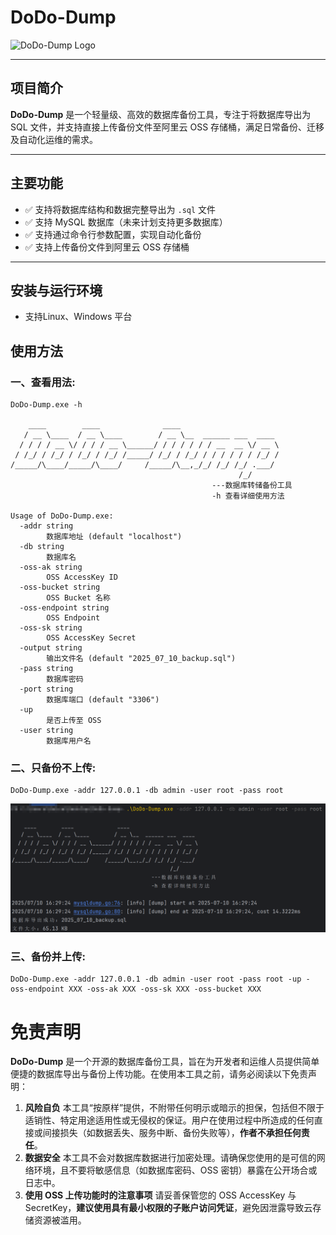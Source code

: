 # DoDo-Dump

<img src="https://github.githubassets.com/images/modules/logos_page/GitHub-Mark.png" alt="DoDo-Dump Logo" width="120" />

---

## 项目简介

**DoDo-Dump** 是一个轻量级、高效的数据库备份工具，专注于将数据库导出为 SQL 文件，并支持直接上传备份文件至阿里云 OSS 存储桶，满足日常备份、迁移及自动化运维的需求。

---

## 主要功能

- ✅ 支持将数据库结构和数据完整导出为 `.sql` 文件  
- ✅ 支持 MySQL 数据库（未来计划支持更多数据库）  
- ✅ 支持通过命令行参数配置，实现自动化备份  
- ✅ 支持上传备份文件到阿里云 OSS 存储桶  

---

## 安装与运行环境

- 支持Linux、Windows 平台



## 使用方法

### 一、查看用法:

```
DoDo-Dump.exe -h

    ____        ____              ____
   / __ \____  / __ \____        / __ \__  ______ ___  ____
  / / / / __ \/ / / / __ \______/ / / / / / / __  __ \/ __ \
 / /_/ / /_/ / /_/ / /_/ /_____/ /_/ / /_/ / / / / / / /_/ /
/_____/\____/_____/\____/     /_____/\__,_/_/ /_/ /_/ .___/
                                                   /_/
                                             ---数据库转储备份工具
                                             -h 查看详细使用方法

Usage of DoDo-Dump.exe:
  -addr string
        数据库地址 (default "localhost")
  -db string
        数据库名
  -oss-ak string
        OSS AccessKey ID
  -oss-bucket string
        OSS Bucket 名称
  -oss-endpoint string
        OSS Endpoint
  -oss-sk string
        OSS AccessKey Secret
  -output string
        输出文件名 (default "2025_07_10_backup.sql")
  -pass string
        数据库密码
  -port string
        数据库端口 (default "3306")
  -up
        是否上传至 OSS
  -user string
        数据库用户名
```

### 二、只备份不上传:

```
DoDo-Dump.exe -addr 127.0.0.1 -db admin -user root -pass root
```

<img src="./img/local-dump.png" alt="local-dump" style="zoom:50%;" />



### 三、备份并上传:

```
DoDo-Dump.exe -addr 127.0.0.1 -db admin -user root -pass root -up -oss-endpoint XXX -oss-ak XXX -oss-sk XXX -oss-bucket XXX
```



# 免责声明

**DoDo-Dump** 是一个开源的数据库备份工具，旨在为开发者和运维人员提供简单便捷的数据库导出与备份上传功能。在使用本工具之前，请务必阅读以下免责声明：

1. **风险自负**
    本工具“按原样”提供，不附带任何明示或暗示的担保，包括但不限于适销性、特定用途适用性或无侵权的保证。用户在使用过程中所造成的任何直接或间接损失（如数据丢失、服务中断、备份失败等），**作者不承担任何责任**。
2. **数据安全**
    本工具不会对数据库数据进行加密处理。请确保您使用的是可信的网络环境，且不要将敏感信息（如数据库密码、OSS 密钥）暴露在公开场合或日志中。
3. **使用 OSS 上传功能时的注意事项**
    请妥善保管您的 OSS AccessKey 与 SecretKey，**建议使用具有最小权限的子账户访问凭证**，避免因泄露导致云存储资源被滥用。
